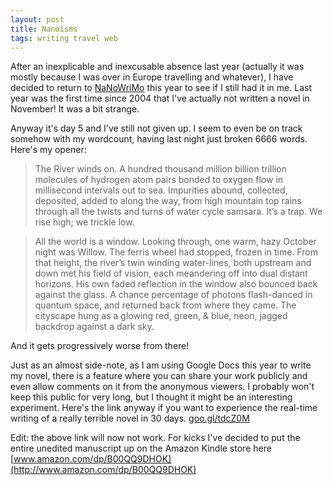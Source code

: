```yaml
---
layout: post
title: Nanoisms
tags: writing travel web
---
```


After an inexplicable and inexcusable absence last year (actually it was mostly because I was over in Europe travelling and whatever), I have decided to return to [NaNoWriMo](http://nanowrimo.org/) this year to see if I still had it in me. Last year was the first time since 2004 that I've actually not written a novel in November! It was a bit strange. 

Anyway it's day 5 and I've still not given up. I seem to even be on track somehow with my wordcount, having last night just broken 6666 words. Here's my opener:

>The River winds on. A hundred thousand million billion trillion molecules of hydrogen atom pairs bonded to oxygen flow in millisecond intervals out to sea. Impurities abound, collected, deposited, added to along the way, from high mountain top rains through all the twists and turns of water cycle samsara. It’s a trap. We rise high; we trickle low.

>All the world is a window. Looking through, one warm, hazy October night was Willow. The ferris wheel had stopped, frozen in time. From that height, the river’s twin winding water-lines, both upstream and down met his field of vision, each meandering off into dual distant horizons. His own faded reflection in the window also bounced back against the glass. A chance percentage of photons flash-danced in quantum space, and returned back from where they came. The cityscape hung as a glowing red, green, & blue, neon, jagged backdrop against a dark sky.

And it gets progressively worse from there!

Just as an almost side-note, as I am using Google Docs this year to write my novel, there is a feature where you can share your work publicly and even allow comments on it from the anonymous viewers. I probably won't keep this public for very long, but I thought it might be an interesting experiment. Here's the link anyway if you want to experience the real-time writing of a really terrible novel in 30 days. [goo.gl/tdcZ0M](http://goo.gl/tdcZ0M)

Edit: the above link will now not work. For kicks I've decided to put the entire unedited manuscript up on the Amazon Kindle store here [www.amazon.com/dp/B00QQ9DHOK](http://www.amazon.com/dp/B00QQ9DHOK)